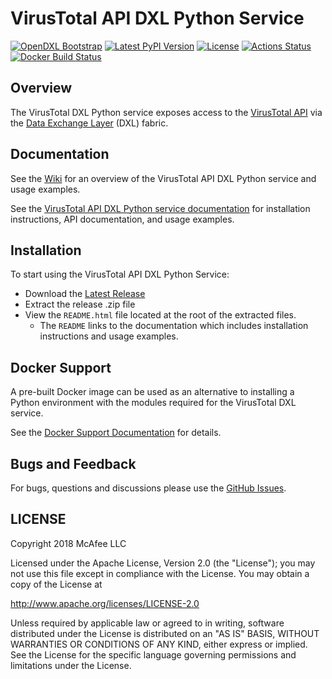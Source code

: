 # VirusTotal API DXL Python Service
[![OpenDXL Bootstrap](https://img.shields.io/badge/Built%20With-OpenDXL%20Bootstrap-blue.svg)](https://github.com/opendxl/opendxl-bootstrap-python)
[![Latest PyPI Version](https://img.shields.io/pypi/v/dxlvtapiservice.svg)](https://pypi.python.org/pypi/dxlvtapiservice)
[![License](https://img.shields.io/badge/License-Apache%202.0-blue.svg)](https://opensource.org/licenses/Apache-2.0)
[![Actions Status](https://github.com/opendxl/opendxl-virustotal-service-python/workflows/Build/badge.svg)](https://github.com/opendxl/opendxl-virustotal-service-python/actions)
[![Docker Build Status](https://img.shields.io/docker/build/opendxl/opendxl-virustotal-service-python.svg)](https://hub.docker.com/r/opendxl/opendxl-virustotal-service-python/)

## Overview

The VirusTotal DXL Python service exposes access to the [VirusTotal API](https://www.virustotal.com/en/documentation/public-api/)
via the [Data Exchange Layer](http://www.mcafee.com/us/solutions/data-exchange-layer.aspx) (DXL) fabric.

## Documentation

See the [Wiki](https://github.com/opendxl/opendxl-virustotal-service-python/wiki) for an overview of the
VirusTotal API DXL Python service and usage examples.

See the [VirusTotal API DXL Python service documentation](https://opendxl.github.io/opendxl-virustotal-service-python/pydoc) for
installation instructions, API documentation, and usage examples.

## Installation

To start using the VirusTotal API DXL Python Service:

* Download the [Latest Release](https://github.com/opendxl/opendxl-virustotal-service-python/releases/latest)
* Extract the release .zip file
* View the `README.html` file located at the root of the extracted files.
  * The `README` links to the documentation which includes installation instructions and usage examples.

## Docker Support

A pre-built Docker image can be used as an alternative to installing a Python environment with the
modules required for the VirusTotal DXL service.

See the [Docker Support Documentation](https://opendxl.github.io/opendxl-virustotal-service-python/pydoc/docker.html) for details.

## Bugs and Feedback

For bugs, questions and discussions please use the [GitHub Issues](https://github.com/opendxl/opendxl-virustotal-service-python/issues).

## LICENSE

Copyright 2018 McAfee LLC

Licensed under the Apache License, Version 2.0 (the "License"); you may not use this file except in compliance with the License. You may obtain a copy of the License at

http://www.apache.org/licenses/LICENSE-2.0

Unless required by applicable law or agreed to in writing, software distributed under the License is distributed on an "AS IS" BASIS, WITHOUT WARRANTIES OR CONDITIONS OF ANY KIND, either express or implied. See the License for the specific language governing permissions and limitations under the License.
